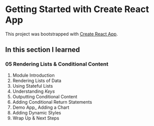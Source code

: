 # Getting Started with Create React App

This project was bootstrapped with [Create React App](https://github.com/facebook/create-react-app).

## In this section I learned
### 05 Rendering Lists & Conditional Content
1. Module Introduction
2. Rendering Lists of Data
3. Using Stateful Lists
4. Understanding _Keys_
5. Outputting Conditional Content
6. Adding Conditional Return Statements
7. Demo App_ Adding a Chart
8. Adding Dynamic Styles
9. Wrap Up & Next Steps
